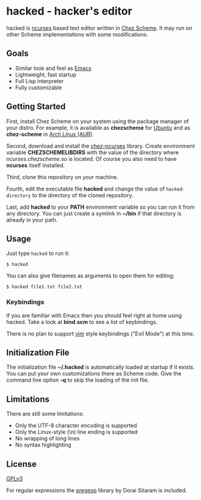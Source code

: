 # hacked - hacker's editor

hacked is [ncurses](https://invisible-island.net/ncurses/) based text editor written in [Chez Scheme](https://cisco.github.io/ChezScheme/). It may run on other Scheme implementations with some modifications.

## Goals

* Similar look and feel as [Emacs](https://www.gnu.org/software/emacs/)
* Lightweight, fast startup
* Full Lisp interpreter
* Fully customizable

## Getting Started

First, install Chez Scheme on your system using the package manager of your distro. For example, it is available as **chezscheme** for [Ubuntu](https://packages.ubuntu.com/hirsute/chezscheme) and as **chez-scheme** in [Arch Linux (AUR)]( https://aur.archlinux.org/packages/chez-scheme/).

Second, download and install the [chez-ncurses](https://github.com/akce/chez-ncurses) library. Create environment variable **CHEZSCHEMELIBDIRS** with the value of the directory where *ncurses.chezscheme.so* is located. Of course you also need to have **ncurses** itself installed.

Third, clone this repository on your machine.

Fourth, edit the executable file **hacked** and change the value of `hacked-directory` to the directory of the cloned repository.

Last, add **hacked** to your **PATH** environment variable so you can run it from any directory. You can just create a symlink in **~/bin** if that directory is already in your path.

## Usage

Just type `hacked` to run it:

```
$ hacked
```

You can also give filenames as arguments to open them for editing:

```
$ hacked file1.txt file2.txt
```

### Keybindings

If you are familiar with Emacs then you should feel right at home using hacked. Take a look at **bind.scm** to see a list of keybindings.

There is no plan to support [vim](https://www.vim.org/) style keybindings ("Evil Mode") at this time.

## Initialization File

The initialization file **~/.hacked** is automatically loaded at startup if it exists. You can put your own customizations there as Scheme code. Give the command line option **-q** to skip the loading of the init file.

## Limitations

There are still some limitations:

* Only the UTF-8 character encoding is supported
* Only the Linux-style (\n) line ending is supported
* No wrapping of long lines
* No syntax highlighting

## License

[GPLv3](https://bitbucket.org/maddy83/hacked/src/master/LICENSE)

For regular expressions the [pregexp](https://github.com/ds26gte/pregexp) library by Dorai Sitaram is included.
